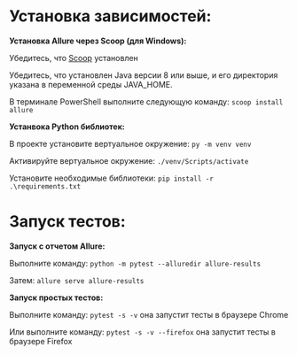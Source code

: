 # Установка зависимостей:

**Установка Allure через Scoop (для Windows):**

Убедитесь, что [Scoop](https://scoop.sh/) установлен

Убедитесь, что установлен Java версии 8 или выше, и его директория указана в переменной среды JAVA_HOME.

В терминале PowerShell выполните следующую команду: `scoop install allure`

**Устанвока Python библиотек:**

В проекте установите вертуальное окружение: `py -m venv venv`

Активируйте вертуальное окружение: `./venv/Scripts/activate`

Установите необходимые библиотеки: `pip install -r .\requirements.txt`

# Запуск тестов:

**Запуск с отчетом Allure:**

Выполните команду: `python -m pytest --alluredir allure-results`

Затем: `allure serve allure-results`

**Запуск простых тестов:**

Выполните команду: `pytest -s -v` она запустит тесты в браузере Chrome

Или выполните команду: `pytest -s -v --firefox` она запустит тесты в браузере Firefox
